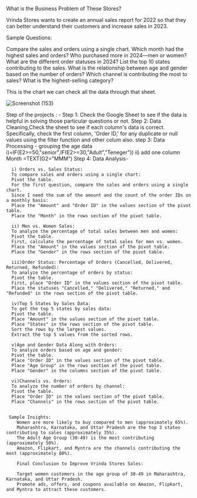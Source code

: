 What is the Business Problem of These Stores?

Vrinda Stores wants to create an annual sales report for 2022 so that they can better understand their customers and increase sales in 2023.

Sample Questions:

Compare the sales and orders using a single chart.
Which month had the highest sales and orders?
Who purchased more in 2024—men or women?
What are the different order statuses in 2024?
List the top 10 states contributing to the sales.
What is the relationship between age and gender based on the number of orders?
Which channel is contributing the most to sales?
What is the highest-selling category?

This is the chart we can check all the data through that sheet.


![Screenshot (153)](https://github.com/user-attachments/assets/6d8b4b44-4000-4584-b895-f6d9a725ef21)

Step of the projects : - 
Step 1: Check the Google Sheet to see if the data is helpful in solving those particular questions or not.
Step 2: Data Cleaning,Check the sheet to see if each column's data is correct.
        Specifically, check the first column, 'Order ID,' for any duplicate or null values using the filter function and other colum also.
step 3: Data Processing -  grouping the age data
      i)=IF(E2>=50,"senior",IF(E2>=30,"Adult","Teneger"))
     ii) add one column Month =TEXT(G2="MMM") 
Step 4: Data Analysis-

      i) Orders vs. Sales Status:
      To compare sales and orders using a single chart:
      Pivot the table.
      For the first question, compare the sales and orders using a single chart.
      Since I need the sum of the amount and the count of the order IDs on a monthly basis:
      Place the "Amount" and "Order ID" in the values section of the pivot table.
      Place the "Month" in the rows section of the pivot table.

      ii) Men vs. Women Sales:
      To analyze the percentage of total sales between men and women:
      Pivot the table.
      First, calculate the percentage of total sales for men vs. women.
      Place the "Amount" in the values section of the pivot table.
      Place the "Gender" in the rows section of the pivot table.

      iii)Order Status: Percentage of Orders (Cancelled, Delivered, Returned, Refunded):
      To analyze the percentage of orders by status:
      Pivot the table.
      First, place "Order ID" in the values section of the pivot table.
      Place the statuses "Cancelled," "Delivered," "Returned," and "Refunded" in the rows section of the pivot table.

      iv)Top 5 States by Sales Data:
      To get the top 5 states by sales data:
      Pivot the table.
      Place "Amount" in the values section of the pivot table.
      Place "States" in the rows section of the pivot table.
      Sort the rows by the largest values.
      Extract the top 5 values from the sorted rows.

      v)Age and Gender Data Along with Orders:
      To analyze orders based on age and gender:
      Pivot the table.
      Place "Order ID" in the values section of the pivot table.
      Place "Age Group" in the rows section of the pivot table.
      Place "Gender" in the columns section of the pivot table.

      vi)Channels vs. Orders:
      To analyze the number of orders by channel:
      Pivot the table.
      Place "Order ID" in the values section of the pivot table.
      Place "Channels" in the rows section of the pivot table.
      

     Sample Insights:
        Women are more likely to buy compared to men (approximately 65%).
        Maharashtra, Karnataka, and Uttar Pradesh are the top 3 states contributing to sales (approximately 35%).
        The Adult Age Group (30-49) is the most contributing (approximately 50%).
        Amazon, Flipkart, and Myntra are the channels contributing the most (approximately 80%).
        
        Final Conclusion to Improve Vrinda Stores Sales:

        Target women customers in the age group of 30-49 in Maharashtra, Karnataka, and Uttar Pradesh.
        Promote ads, offers, and coupons available on Amazon, Flipkart, and Myntra to attract these customers.







